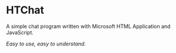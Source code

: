 # HTChat
A simple chat program written with Microsoft HTML Application and JavaScript.

*Easy to use, easy to understand.*

